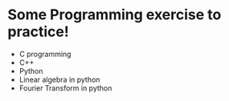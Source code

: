 # Some Programming exercise to practice!

- C programming
- C++
- Python
- Linear algebra in python
- Fourier Transform in python
